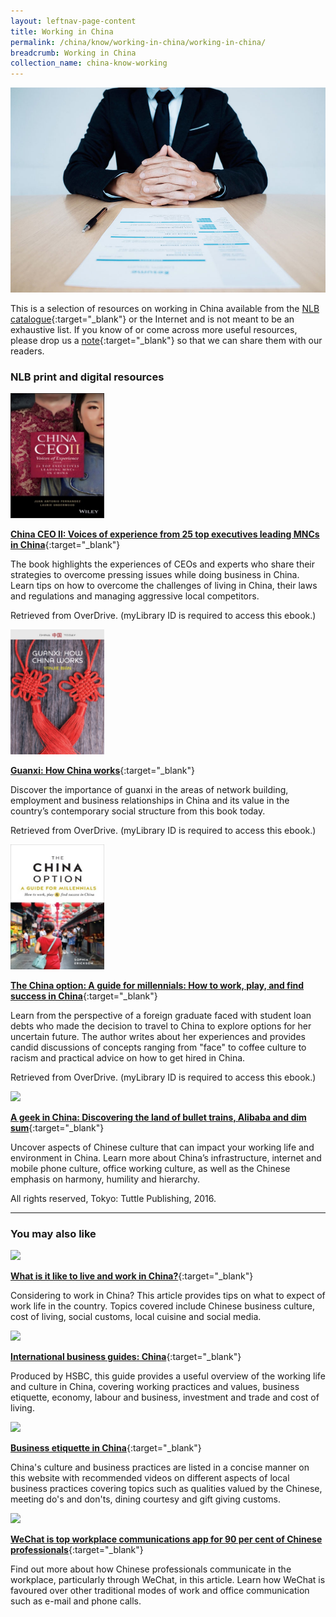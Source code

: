 ```yaml
---
layout: leftnav-page-content
title: Working in China
permalink: /china/know/working-in-china/working-in-china/
breadcrumb: Working in China
collection_name: china-know-working
---
```


<img src="\images\china-working\working-in-china.jpg" alt="working in china" style="width:800px;" />

This is a selection of resources on working in China available from the [NLB catalogue](http://catalogue.nlb.gov.sg/){:target="_blank"} or the Internet and is not meant to be an exhaustive list. If you know of or come across more useful resources, please drop us a [note](mailto:ref@nlb.gov.sg){:target="_blank"} so that we can share them with our readers.

### **NLB print and digital resources**

<img src="/images/book-covers/China CEO II.jpg" style="width:150px;" />

[**China CEO II: Voices of experience from 25 top executives leading MNCs in China**](https://nlb.overdrive.com/media/5245208){:target="_blank"}

The book highlights the experiences of CEOs and experts who share their strategies to overcome pressing issues while doing business in China. Learn tips on how to overcome the challenges of living in China, their laws and regulations and managing aggressive local competitors.

Retrieved from OverDrive. (myLibrary ID is required to access this ebook.)

<img src="/images/book-covers/Guanxi.jpg" style="width:150px;" />

[**Guanxi: How China works**](https://nlb.overdrive.com/media/4170359){:target="_blank"}

Discover the importance of guanxi in the areas of network building, employment and business relationships in China and its value in the country’s contemporary social structure from this book today.

Retrieved from OverDrive. (myLibrary ID is required to access this ebook.)

<img src="/images/book-covers/The China option.jpg" style="width:150px;" />

[**The China option: A guide for millennials: How to work, play, and find success in China**](https://nlb.overdrive.com/media/4044222){:target="_blank"}

Learn from the perspective of a foreign graduate faced with student loan debts who made the decision to travel to China to explore options for her uncertain future. The author writes about her experiences and provides candid discussions of concepts ranging from "face" to coffee culture to racism and practical advice on how to get hired in China.

Retrieved from OverDrive. (myLibrary ID is required to access this ebook.)

<img src="/images/book-covers/A-geek-in-China-discovering-the-land-of-bullet-trains-Alibaba-and-dim-sum.jpg" style="width:150px;" />

[**A geek in China: Discovering the land of bullet trains, Alibaba and dim sum**](http://eservice.nlb.gov.sg/item_holding.aspx?bid=202735522){:target="_blank"}

Uncover aspects of Chinese culture that can impact your working life and environment in China. Learn more about China’s infrastructure, internet and mobile phone culture, office working culture, as well as the Chinese emphasis on harmony, humility and hierarchy.

All rights reserved, Tokyo: Tuttle Publishing, 2016.

---

### **You may also like**

<img src="/images/resources/Article 3.jpg" style="width:180px;" />

[**What is it like to live and work in China?**](https://www.raconteur.net/current-affairs/whats-it-really-like-to-live-in-china){:target="_blank"}

Considering to work in China? This article provides tips on what to expect of work life in the country. Topics covered include Chinese business culture, cost of living, social customs, local cuisine and social media.

<img src="/images/resources/Article 2.jpg" style="width:180px;" />

[**International business guides: China**](https://www.business.hsbc.com/business-guides/china){:target="_blank"}

Produced by HSBC, this guide provides a useful overview of the working life and culture in China, covering working practices and values, business etiquette, economy, labour and business, investment and trade and cost of living.

<img src="/images/resources/Article 4.jpg" style="width:180px;" />

[**Business etiquette in China**](https://www.tradecommissioner.gc.ca/tcs-sdc/china-chine/107932.aspx?lang=eng){:target="_blank"}

China's culture and business practices are listed in a concise manner on this website with recommended videos on different aspects of local business practices covering topics such as qualities valued by the Chinese, meeting do's and don'ts, dining courtesy and gift giving customs.

<img src="/images/resources/Article 1.jpg" style="width:180px;" />

[**WeChat is top workplace communications app for 90 per cent of Chinese professionals**](http://www.scmp.com/tech/apps-gaming/article/2090472/wechat-top-workplace-communications-app-90-cent-chinese){:target="_blank"}

Find out more about how Chinese professionals communicate in the workplace, particularly through WeChat, in this article. Learn how WeChat is favoured over other traditional modes of work and office communication such as e-mail and phone calls.